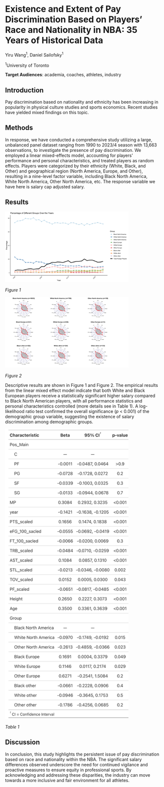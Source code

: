 # Existence and Extent of Pay Discrimination Based on Players’ Race and Nationality in NBA: 35 Years of Historical Data

Yiru Wang<sup>1</sup>, Daniel Sailofsky<sup>1</sup>

<sup>1</sup>University of Toronto

**Target Audiences**: academia, coaches, athletes, industry

## Introduction

Pay discrimination based on nationality and ethnicity has been increasing in popularity in physical culture studies and sports economics. Recent studies have yielded mixed findings on this topic.  

## Methods


In response, we have conducted a comprehensive study utilizing a large, unbalanced panel dataset ranging from 1990 to 2023/4 season with 13,663 observations, to investigate the presence of pay discrimination. We employed a linear mixed-effects model, accounting for players' performance and personal characteristics, and treated players as random effects. Players were categorized by their ethnicity (White, Black, and Other) and geographical region (North America, Europe, and Other), resulting in a nine-level factor variable, including Black North America, White North America, Other North America, etc. The response variable we have here is salary cap adjusted salary. 


## Results
<img src="./img/percentage_of_groups.png" width=80% height=50%>

*Figure 1*

<img src="./img/spider_chart.png" width=80% height=50%>

*Figure 2*

Descriptive results are shown in Figure 1 and Figure 2. The empirical results from the linear mixed effect model indicate that both White and Black European players receive a statistically significant higher salary compared to Black North American players, with all performance statistics and personal characteristics controlled (more details see in Table 1). A log-likelihood ratio test confirmed the overall significance ($p$ < 0.001) of the demographic group variable, suggesting the existence of salary discrimination among demographic groups. 

<img src="./img/model_full_scaled_table.png" width=80% height=50%>

*Table 1*

## Discussion
 
In conclusion, this study highlights the persistent issue of pay discrimination based on race and nationality within the NBA. The significant salary differences observed underscore the need for continued vigilance and proactive measures to ensure equity in professional sports. By acknowledging and addressing these disparities, the industry can move towards a more inclusive and fair environment for all athletes.



